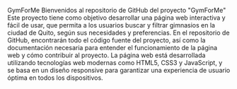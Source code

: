 GymForMe
Bienvenidos al repositorio de GitHub del proyecto "GymForMe"
Este proyecto tiene como objetivo desarrollar una página web interactiva
y fácil de usar, que permita a los usuarios buscar y filtrar gimnasios en
la ciudad de Quito, según sus necesidades y preferencias.
En el repositorio de GitHub, encontrarán todo el código fuente del proyecto,
así como la documentación necesaria para entender el funcionamiento de la página
web y cómo contribuir al proyecto.
La página web está desarrollada utilizando tecnologías web modernas como HTML5, CSS3 y JavaScript,
y se basa en un diseño responsive para garantizar una experiencia de usuario óptima en todos los dispositivos.
